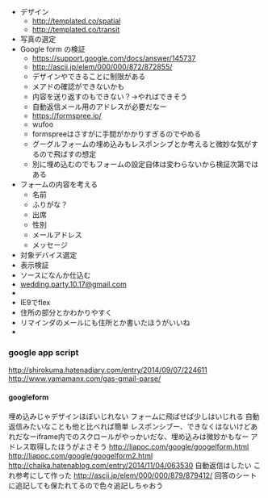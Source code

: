 * デザイン
  * http://templated.co/spatial
  * http://templated.co/transit
* 写真の選定
* Google form の検証
  * https://support.google.com/docs/answer/145737
  * http://ascii.jp/elem/000/000/872/872855/
  * デザインやできることに制限がある
  * メアドの確認ができないかも
  * 内容を送り返すのもできない？→やればできそう
  * 自動返信メール用のアドレスが必要だなー
  * https://formspree.io/
  * wufoo
  * formspreeはさすがに手間がかかりすぎるのでやめる
  * グーグルフォームの埋め込みもレスポンシブとか考えると微妙な気がするので飛ばすの想定
  * 別に埋め込むのでもフォームの設定自体は変わらないから検証次第ではある
* フォームの内容を考える
  * 名前
  * ふりがな？
  * 出席
  * 性別
  * メールアドレス
  * メッセージ
* 対象デバイス選定
* 表示検証
* ソースになんか仕込む
* wedding.party.10.17@gmail.com
* 
* IE9でflex
* 住所の部分とかわかりやすく
* リマインダのメールにも住所とか書いたほうがいいね
* 

### google app script

http://shirokuma.hatenadiary.com/entry/2014/09/07/224611
http://www.yamamanx.com/gas-gmail-parse/

#### googleform

埋め込みじゃデザインほぼいじれない
フォームに飛ばせば少しはいじれる
自動返信みたいなことも他と比べれば簡単
レスポンシブー、できなくはないけどあれだなーiframe内でのスクロールがやっかいだな、埋め込みは微妙かもなー
アドレス取得したほうがよさそう
http://liapoc.com/google/googelform.html
http://liapoc.com/google/googelform2.html
http://chaika.hatenablog.com/entry/2014/11/04/063530
自動返信はしたい
これ参考にして作った
http://ascii.jp/elem/000/000/879/879412/
回答のシートに追記しても保たれてるので色々追記しちゃおう